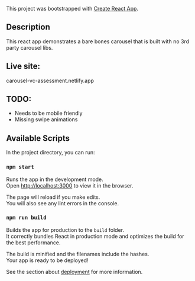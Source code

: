 This project was bootstrapped with [Create React App](https://github.com/facebook/create-react-app).


## Description
This react app demonstrates a bare bones carousel that is built with no 3rd party carousel libs.

## Live site:
carousel-vc-assessment.netlify.app

## TODO:
- Needs to be mobile friendly
- Missing swipe animations

## Available Scripts

In the project directory, you can run:

### `npm start`

Runs the app in the development mode.<br />
Open [http://localhost:3000](http://localhost:3000) to view it in the browser.

The page will reload if you make edits.<br />
You will also see any lint errors in the console.

### `npm run build`

Builds the app for production to the `build` folder.<br />
It correctly bundles React in production mode and optimizes the build for the best performance.

The build is minified and the filenames include the hashes.<br />
Your app is ready to be deployed!

See the section about [deployment](https://facebook.github.io/create-react-app/docs/deployment) for more information.